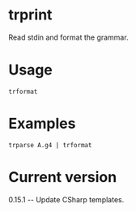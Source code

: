 # trprint

Read stdin and format the grammar.

# Usage

    trformat

# Examples

    trparse A.g4 | trformat

# Current version

0.15.1 -- Update CSharp templates.
